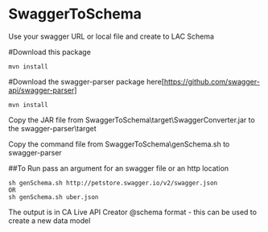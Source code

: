 # SwaggerToSchema
Use your swagger URL or local file and create to LAC Schema 

#Download this package
```
mvn install
```

#Download the swagger-parser package
here[https://github.com/swagger-api/swagger-parser]
```
mvn install
```

Copy the JAR file from SwaggerToSchema\target\SwaggerConverter.jar 
to the swagger-parser\target 

Copy the command file from SwaggerToSchema\genSchema.sh 
to swagger-parser

##To Run 
pass an argument for an swagger file or an http location

```
sh genSchema.sh http://petstore.swagger.io/v2/swagger.json
OR
sh genSchema.sh uber.json
```

The output is in CA Live API Creator @schema format - this can be used to create a new data model 
